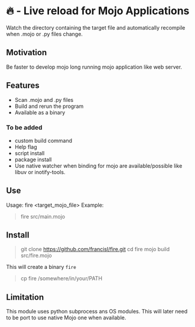 # 🔥 - Live reload for Mojo Applications

Watch the directory containing the target file
and automatically recompile when .mojo or .py files change.

## Motivation

Be faster to develop mojo long running mojo application like web server.

## Features

- Scan .mojo and .py files
- Build and rerun the program
- Available as a binary

### To be added

- custom build command
- Help flag
- script install
- package install
- Use native watcher when binding for mojo are available/possible like libuv or inotify-tools.

## Use

Usage: fire <target_mojo_file>
Example: 

> fire src/main.mojo

## Install

> git clone https://github.com/francisl/fire.git
> cd fire
> mojo build src/fire.mojo

This will create a binary `fire`

> cp fire /somewhere/in/your/PATH

## Limitation

This module uses python subprocess ans OS modules. This will later need to be port to use native Mojo one when available.

